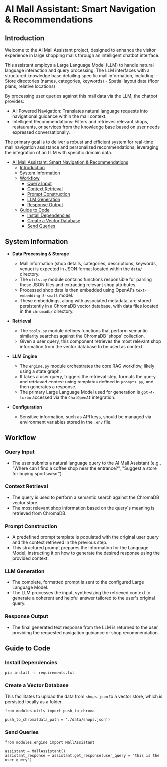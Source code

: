 # AI Mall Assistant: Smart Navigation & Recommendations

## Introduction 

Welcome to the AI Mall Assistant project, designed to enhance the visitor experience in large shopping malls through an intelligent chatbot interface.

This assistant employs a Large Language Model (LLM) to handle natural language interaction and query processing. The LLM interfaces with a structured knowledge base detailing specific mall information, including:
    - Store directories (names, categories, keywords)
    - Spatial layout data (floor plans, relative locations)

By processing user queries against this mall data via the LLM, the chatbot provides:

- AI-Powered Navigation: Translates natural language requests into navigational guidance within the mall context.
- Intelligent Recommendations: Filters and retrieves relevant shops, restaurants, or services from the knowledge base based on user needs expressed conversationally.

The primary goal is to deliver a robust and efficient system for real-time mall navigation assistance and personalized recommendations, leveraging the integration of an LLM with specific domain data.

- [AI Mall Assistant: Smart Navigation \& Recommendations](#ai-mall-assistant-smart-navigation--recommendations)
  - [Introduction](#introduction)
  - [System Information](#system-information)
  - [Workflow](#workflow)
    - [Query Input](#query-input)
    - [Context Retrieval](#context-retrieval)
    - [Prompt Construction](#prompt-construction)
    - [LLM Generation](#llm-generation)
    - [Response Output](#response-output)
  - [Guide to Code](#guide-to-code)
    - [Install Dependencies](#install-dependencies)
    - [Create a Vector Database](#create-a-vector-database)
    - [Send Queries](#send-queries)

## System Information

- **Data Processing & Storage**
   - Mall information (shop details, categories, descriptions, keywords, venue) is expected in JSON format located within the `data/` directory.
   - The `utils.py` module contains functions responsible for parsing these JSON files and extracting relevant shop attributes.
   - Processed shop data is then embedded using OpenAI's `text-embedding-3-small` model.
   - These embeddings, along with associated metadata, are stored persistently in a ChromaDB vector database, with data files located in the `chromadb/` directory.

- **Retrieval**
    - The `tools.py` module defines functions that perform semantic similarity searches against the ChromaDB 'shops' collection.
    - Given a user query, this component retrieves the most relevant shop information from the vector database to be used as context.

- **LLM Engine**
    - The `engine.py` module orchestrates the core RAG workflow, likely using a state graph.
    - It takes a user query, triggers the retrieval step, formats the query and retrieved context using templates defined in `prompts.py`, and then generates a response.
    - The primary Large Language Model used for generation is `gpt-4-turbo` accessed via the `ChatOpenAI` integration.

- **Configuration**
    - Sensitive information, such as API keys, should be managed via environment variables stored in the `.env` file.

## Workflow

### Query Input
   - The user submits a natural language query to the AI Mall Assistant (e.g., "Where can I find a coffee shop near the entrance?", "Suggest a store for buying sportswear").

### Context Retrieval

   - The query is used to perform a semantic search against the ChromaDB vector store.
   - The most relevant shop information based on the query's meaning is retrieved from ChromaDB.

### Prompt Construction

   - A predefined prompt template is populated with the original user query and the context retrieved in the previous step.
   - This structured prompt prepares the information for the Language Model, instructing it on how to generate the desired response using the provided context.

### LLM Generation

   - The complete, formatted prompt is sent to the configured Large Language Model.
   - The LLM processes the input, synthesizing the retrieved context to generate a coherent and helpful answer tailored to the user's original query.

###  Response Output

   - The final generated text response from the LLM is returned to the user, providing the requested navigation guidance or shop recommendation.



## Guide to Code

### Install Dependencies

```
pip install -r requirements.txt
```

### Create a Vector Database

This facilitates to upload the data from `shops.json` to a vector store, which is persisted locally as a folder.

```
from modules.utils import push_to_chroma

push_to_chroma(data_path = './data/shops.json')
```

### Send Queries

```
from modules.engine import MallAssistant

assistant = MallAssistant()
assistant_response = assistant.get_response(user_query = "this is the user query")
```